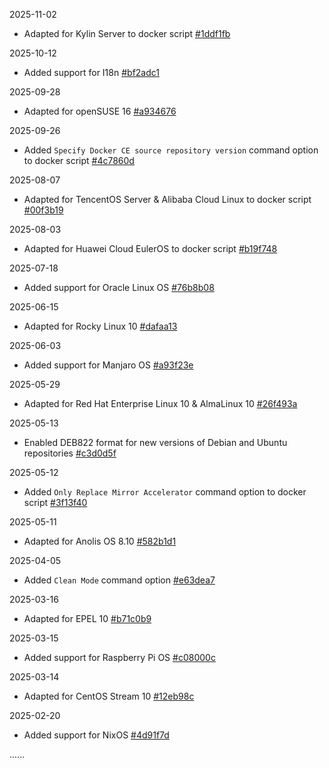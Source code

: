 2025-11-02

* Adapted for Kylin Server to docker script [#1ddf1fb](https://github.com/SuperManito/LinuxMirrors/commit/1ddf1fb708987cf59c4ef56b0a0410caf1b8e726)

2025-10-12

  * Added support for I18n [#bf2adc1](https://github.com/SuperManito/LinuxMirrors/commit/bf2adc1adf4f2de4820f617a23aabf247a47281c)

2025-09-28

  * Adapted for openSUSE 16 [#a934676](https://github.com/SuperManito/LinuxMirrors/commit/a934676aeb4dfc1d008b2b46ecea5811d7382317)

2025-09-26

  * Added `Specify Docker CE source repository version` command option to docker script [#4c7860d](https://github.com/SuperManito/LinuxMirrors/commit/4c7860d48cfefded15c32f1baa0f544fde18e8ce)

2025-08-07

  * Adapted for TencentOS Server & Alibaba Cloud Linux to docker script [#00f3b19](https://github.com/SuperManito/LinuxMirrors/commit/00f3b19edfcb152f22337306e7fc25e135e75c14)

2025-08-03

  * Adapted for Huawei Cloud EulerOS to docker script [#b19f748](https://github.com/SuperManito/LinuxMirrors/commit/b19f748154d66fa6a385726ae899db5740499a7e)

2025-07-18

  * Added support for Oracle Linux OS [#76b8b08](https://github.com/SuperManito/LinuxMirrors/commit/76b8b0834ae493ed8731c83440c4a8f4dcad17dc)

2025-06-15

  * Adapted for Rocky Linux 10 [#dafaa13](https://github.com/SuperManito/LinuxMirrors/commit/dafaa13e44209d719b5b6f06f4cc3c4f2ef24d3b)  

2025-06-03

  * Added support for Manjaro OS [#a93f23e](https://github.com/SuperManito/LinuxMirrors/commit/a93f23e48d4ffbffb0e04efcf33138fc7218b560)

2025-05-29

  * Adapted for Red Hat Enterprise Linux 10 & AlmaLinux 10 [#26f493a](https://github.com/SuperManito/LinuxMirrors/commit/26f493a762221569404d45a6556afd7945ac75f8)

2025-05-13

  * Enabled DEB822 format for new versions of Debian and Ubuntu repositories [#c3d0d5f](https://github.com/SuperManito/LinuxMirrors/commit/c3d0d5fa2c0993e104711f55e37fa8ada1031b5e)

2025-05-12

  * Added `Only Replace Mirror Accelerator` command option to docker script [#3f13f40](https://github.com/SuperManito/LinuxMirrors/commit/3f13f40111fa3631555ca7104cea21b4bb5adefa)

2025-05-11

  * Adapted for Anolis OS 8.10 [#582b1d1](https://github.com/SuperManito/LinuxMirrors/commit/582b1d1fbcc3cab4899d4d400cf9a51023773aad)

2025-04-05

  * Added `Clean Mode` command option [#e63dea7](https://github.com/SuperManito/LinuxMirrors/commit/e63dea7e64fa6c31ecee3c02b143924ab12917b4)

2025-03-16

  * Adapted for EPEL 10 [#b71c0b9](https://github.com/SuperManito/LinuxMirrors/commit/b71c0b9790cc1dfb431729b817e726d6dd19a555)

2025-03-15

  * Added support for Raspberry Pi OS [#c08000c](https://github.com/SuperManito/LinuxMirrors/commit/c08000cb645994d669e5ca2678d429a9d9eb3c90)

2025-03-14

  * Adapted for CentOS Stream 10 [#12eb98c](https://github.com/SuperManito/LinuxMirrors/commit/12eb98ce2945294873bfaa7b422fda175d9f8c10)

2025-02-20

  * Added support for NixOS [#4d91f7d](https://github.com/SuperManito/LinuxMirrors/commit/4d91f7d1b2ddd58f7794cc7620d0ea7e4f9af02b)

......

